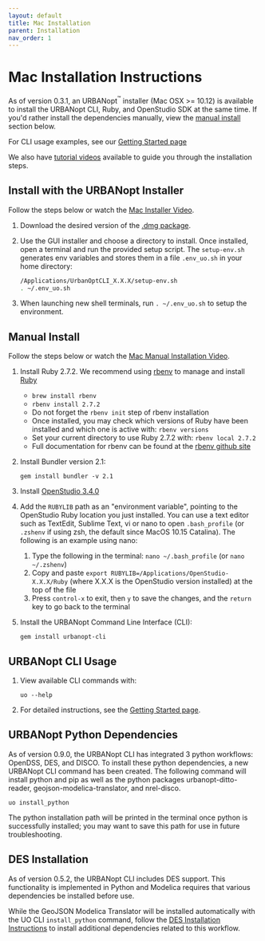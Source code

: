 ```yaml
---
layout: default
title: Mac Installation
parent: Installation
nav_order: 1
---
```


# Mac Installation Instructions

As of version 0.3.1, an URBANopt<sup>&trade;</sup> installer (Mac OSX >= 10.12) is available to install the URBANopt CLI, Ruby, and OpenStudio SDK at the same time.  If you'd rather install the dependencies manually, view the [manual install](#manual-install) section below.

For CLI usage examples, see our [Getting Started page](../getting_started/getting_started.md)

We also have [tutorial videos](../resources/tutorials/tutorials.md) available to guide you through the installation steps.

## Install with the URBANopt Installer

Follow the steps below or watch the [Mac Installer Video](https://urbanopt-tutorial.s3.amazonaws.com/videos/02_Mac_Installer.mp4).

1. Download the desired version of the  [.dmg package](http://urbanopt-cli-installers.s3-website-us-west-2.amazonaws.com/).

1. Use the GUI installer and choose a directory to install. Once installed, open a terminal and run the provided setup script. The ```setup-env.sh``` generates env variables and stores them in a file ```.env_uo.sh``` in your home directory:

    ```bash
    /Applications/UrbanOptCLI_X.X.X/setup-env.sh
    . ~/.env_uo.sh
    ```

1. When launching new shell terminals, run ```. ~/.env_uo.sh``` to setup the environment.


## Manual Install

Follow the steps below or watch the [Mac Manual Installation Video](https://urbanopt-tutorial.s3.amazonaws.com/videos/04_Mac_Manual_Install.mp4).

1. Install Ruby 2.7.2.  We recommend using [rbenv](https://github.com/rbenv/rbenv#installation) to manage and install [Ruby](https://github.com/rbenv/rbenv#installing-ruby-versions)
    - `brew install rbenv`
    - `rbenv install 2.7.2`
    - Do not forget the `rbenv init` step of rbenv installation
    - Once installed, you may check which versions of Ruby have been installed and which one is active with: `rbenv versions`
    - Set your current directory to use Ruby 2.7.2 with: `rbenv local 2.7.2`
    - Full documentation for rbenv can be found at the [rbenv github site](https://github.com/rbenv/rbenv#command-reference)

1. Install Bundler version 2.1:

	```terminal
	gem install bundler -v 2.1
	```

1. Install [OpenStudio 3.4.0](https://github.com/NREL/OpenStudio/releases/tag/v3.4.0)

1. Add the `RUBYLIB` path as an "environment variable", pointing to the OpenStudio Ruby location you just installed.  You can use a text editor such as TextEdit, Sublime Text, vi or nano to open `.bash_profile` (or `.zshenv` if using zsh, the default since MacOS 10.15 Catalina).  The following is an example using nano:

    1. Type the following in the terminal: `nano ~/.bash_profile` (or `nano ~/.zshenv`)
    1. Copy and paste `export RUBYLIB=/Applications/OpenStudio-X.X.X/Ruby` (where X.X.X is the OpenStudio version installed) at the top of the file
    1. Press `control-x` to exit, then `y` to save the changes, and the `return` key to go back to the terminal

1. Install the URBANopt Command Line Interface (CLI):

    ```terminal
    gem install urbanopt-cli
    ```

## URBANopt CLI Usage

1. View available CLI commands with:

    ```terminal
    uo --help
    ```

1. For detailed instructions, see the [Getting Started page](../getting_started/getting_started.md).

## URBANopt Python Dependencies

As of version 0.9.0, the URBANopt CLI has integrated 3 python workflows: OpenDSS, DES, and DISCO.  To install these python dependencies, a new URBANopt CLI command has been created.  The following command will install python and pip as well as the python packages urbanopt-ditto-reader, geojson-modelica-translator, and nrel-disco.

```terminal
uo install_python
```

The python installation path will be printed in the terminal once python is successfully installed; you may want to save this path for use in future troubleshooting.


## DES Installation

As of version 0.5.2, the URBANopt CLI includes DES support.  This functionality is implemented in Python and Modelica requires that various dependencies be installed before use.

While the GeoJSON Modelica Translator will be installed automatically with the UO CLI `install_python` command, follow the [DES Installation Instructions](./des_installation.md) to install additional dependencies related to this workflow.

